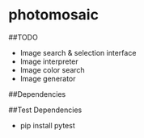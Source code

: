 # photomosaic

##TODO
  * Image search & selection interface
  * Image interpreter
  * Image color search
  * Image generator

##Dependencies

##Test Dependencies
  * pip install pytest

